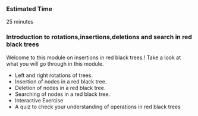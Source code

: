 ### Estimated Time

25 minutes

### Introduction to rotations,insertions,deletions and search in red black trees

Welcome to this module on insertions in red black trees.! Take a look at what you will go through in this module.

  -  Left and right rotations of trees.
  -  Insertion of nodes in a red black tree.
  -  Deletion of nodes in a red black tree.
  -  Searching of nodes in a red black tree.
  -  Interactive Exercise
  -  A quiz to check your understanding of operations in red black trees

